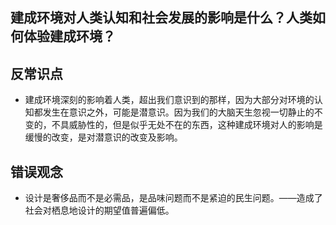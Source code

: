 ## 建成环境对人类认知和社会发展的影响是什么？人类如何体验建成环境？   

## 反常识点
- 建成环境深刻的影响着人类，超出我们意识到的那样，因为大部分对环境的认知都发生在意识之外，可能是潜意识。因为我们的大脑天生忽视一切静止的不变的，不具威胁性的，但是似乎无处不在的东西，这种建成环境对人的影响是缓慢的改变，是对潜意识的改变及影响。

## 错误观念
- 设计是奢侈品而不是必需品，是品味问题而不是紧迫的民生问题。——造成了社会对栖息地设计的期望值普遍偏低。




